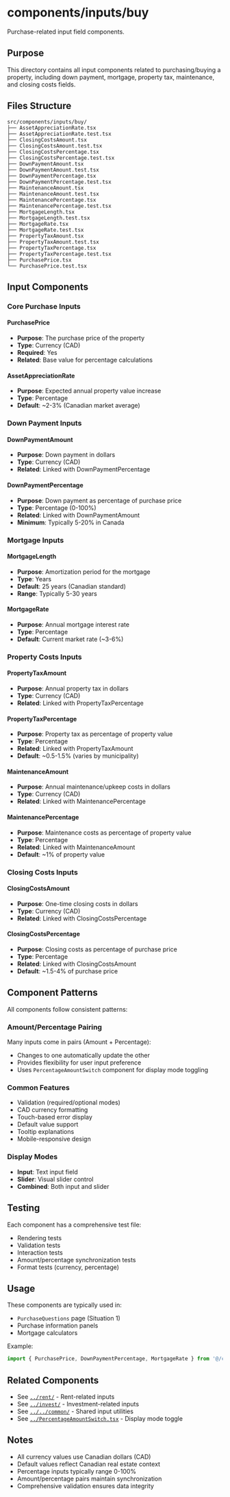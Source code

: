 # components/inputs/buy

Purchase-related input field components.

## Purpose

This directory contains all input components related to purchasing/buying a property, including down payment, mortgage, property tax, maintenance, and closing costs fields.

## Files Structure

```
src/components/inputs/buy/
├── AssetAppreciationRate.tsx
├── AssetAppreciationRate.test.tsx
├── ClosingCostsAmount.tsx
├── ClosingCostsAmount.test.tsx
├── ClosingCostsPercentage.tsx
├── ClosingCostsPercentage.test.tsx
├── DownPaymentAmount.tsx
├── DownPaymentAmount.test.tsx
├── DownPaymentPercentage.tsx
├── DownPaymentPercentage.test.tsx
├── MaintenanceAmount.tsx
├── MaintenanceAmount.test.tsx
├── MaintenancePercentage.tsx
├── MaintenancePercentage.test.tsx
├── MortgageLength.tsx
├── MortgageLength.test.tsx
├── MortgageRate.tsx
├── MortgageRate.test.tsx
├── PropertyTaxAmount.tsx
├── PropertyTaxAmount.test.tsx
├── PropertyTaxPercentage.tsx
├── PropertyTaxPercentage.test.tsx
├── PurchasePrice.tsx
└── PurchasePrice.test.tsx
```

## Input Components

### Core Purchase Inputs

#### PurchasePrice
- **Purpose**: The purchase price of the property
- **Type**: Currency (CAD)
- **Required**: Yes
- **Related**: Base value for percentage calculations

#### AssetAppreciationRate
- **Purpose**: Expected annual property value increase
- **Type**: Percentage
- **Default**: ~2-3% (Canadian market average)

### Down Payment Inputs

#### DownPaymentAmount
- **Purpose**: Down payment in dollars
- **Type**: Currency (CAD)
- **Related**: Linked with DownPaymentPercentage

#### DownPaymentPercentage
- **Purpose**: Down payment as percentage of purchase price
- **Type**: Percentage (0-100%)
- **Related**: Linked with DownPaymentAmount
- **Minimum**: Typically 5-20% in Canada

### Mortgage Inputs

#### MortgageLength
- **Purpose**: Amortization period for the mortgage
- **Type**: Years
- **Default**: 25 years (Canadian standard)
- **Range**: Typically 5-30 years

#### MortgageRate
- **Purpose**: Annual mortgage interest rate
- **Type**: Percentage
- **Default**: Current market rate (~3-6%)

### Property Costs Inputs

#### PropertyTaxAmount
- **Purpose**: Annual property tax in dollars
- **Type**: Currency (CAD)
- **Related**: Linked with PropertyTaxPercentage

#### PropertyTaxPercentage
- **Purpose**: Property tax as percentage of property value
- **Type**: Percentage
- **Related**: Linked with PropertyTaxAmount
- **Default**: ~0.5-1.5% (varies by municipality)

#### MaintenanceAmount
- **Purpose**: Annual maintenance/upkeep costs in dollars
- **Type**: Currency (CAD)
- **Related**: Linked with MaintenancePercentage

#### MaintenancePercentage
- **Purpose**: Maintenance costs as percentage of property value
- **Type**: Percentage
- **Related**: Linked with MaintenanceAmount
- **Default**: ~1% of property value

### Closing Costs Inputs

#### ClosingCostsAmount
- **Purpose**: One-time closing costs in dollars
- **Type**: Currency (CAD)
- **Related**: Linked with ClosingCostsPercentage

#### ClosingCostsPercentage
- **Purpose**: Closing costs as percentage of purchase price
- **Type**: Percentage
- **Related**: Linked with ClosingCostsAmount
- **Default**: ~1.5-4% of purchase price

## Component Patterns

All components follow consistent patterns:

### Amount/Percentage Pairing
Many inputs come in pairs (Amount + Percentage):
- Changes to one automatically update the other
- Provides flexibility for user input preference
- Uses `PercentageAmountSwitch` component for display mode toggling

### Common Features
- Validation (required/optional modes)
- CAD currency formatting
- Touch-based error display
- Default value support
- Tooltip explanations
- Mobile-responsive design

### Display Modes
- **Input**: Text input field
- **Slider**: Visual slider control
- **Combined**: Both input and slider

## Testing

Each component has a comprehensive test file:
- Rendering tests
- Validation tests
- Interaction tests
- Amount/percentage synchronization tests
- Format tests (currency, percentage)

## Usage

These components are typically used in:
- `PurchaseQuestions` page (Situation 1)
- Purchase information panels
- Mortgage calculators

Example:
```typescript
import { PurchasePrice, DownPaymentPercentage, MortgageRate } from '@/components/inputs/buy';
```

## Related Components

- See [`../rent/`](../rent/README.md) - Rent-related inputs
- See [`../invest/`](../invest/README.md) - Investment-related inputs
- See [`../../common/`](../../common/README.md) - Shared input utilities
- See [`../PercentageAmountSwitch.tsx`](../PercentageAmountSwitch.tsx) - Display mode toggle

## Notes

- All currency values use Canadian dollars (CAD)
- Default values reflect Canadian real estate context
- Percentage inputs typically range 0-100%
- Amount/percentage pairs maintain synchronization
- Comprehensive validation ensures data integrity
